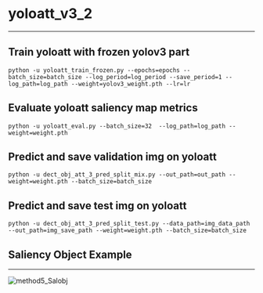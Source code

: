 # yoloatt_v3_2
---
## Train yoloatt with frozen yolov3 part
    python -u yoloatt_train_frozen.py --epochs=epochs --batch_size=batch_size --log_period=log_period --save_period=1 --log_path=log_path --weight=yolov3_weight.pth --lr=lr
  
## Evaluate yoloatt saliency map metrics
    python -u yoloatt_eval.py --batch_size=32  --log_path=log_path --weight=weight.pth
  
## Predict and save validation img on yoloatt 
    python -u dect_obj_att_3_pred_split_mix.py --out_path=out_path --weight=weight.pth --batch_size=batch_size
  
## Predict and save test img on yoloatt 
    python -u dect_obj_att_3_pred_split_test.py --data_path=img_data_path --out_path=img_save_path --weight=weight.pth --batch_size=batch_size

## Saliency Object Example
---
![method5_Salobj](https://github.com/Lu-Hsuan/Saliency-object-Detection/blob/master/output_method2/COCO_val2014_000000000164.png)
  
